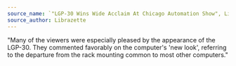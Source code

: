 ```yaml
---
source_name: `"LGP-30 Wins Wide Acclaim At Chicago Automation Show", Librazette, December 1955, p.6`
source_author: Librazette
---
```


"Many of the viewers were especially pleased by the appearance of the LGP-30. They commented favorably on the computer's 'new look', referring to the departure from the rack mounting common to most other computers."
